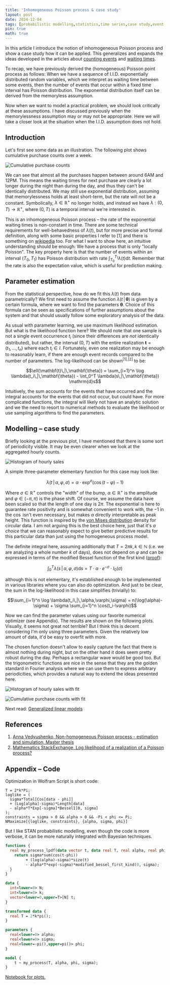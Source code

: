 ```yaml
---
title: 'Inhomogeneous Poisson process & case study'
layout: post
date: 2024-12-04
tags: [probabilistic modelling,statistics,time series,case study,event series]
pin: true
math: true
---
```


In this article I introduce the notion of inhomogeneous Poisson process and show a case study how it can be applied.
This generalizes and expands the ideas developed in the articles about [counting events](/posts/counting-events) and [waiting times](/posts/waiting-times).  

To recap, we have previously derived the (homogeneous) Poisson point process as follows:
When we have a sequence of I.I.D. exponentially distributed random variables, which we interpret as waiting time 
between some events, then the number of events that occur within a fixed time interval has Poisson distribution.
The exponential distribution itself can be derived from the memoryless assumption.

Now when we want to model a practical problem, we should look critically at these assumptions.
I have discussed previously when the memorylessness assumption may or may not be appropriate.
Here we will take a closer look at the situation when the I.I.D. assumption does not hold.

## Introduction 

Let's first see some data as an illustration.
The following plot shows cumulative purchase counts over a week. 

![](/assets/images/step_plot_sales.png "Cumulative purchase counts")

We can see that almost all the purchases happen between around 6AM and 12PM.
This means the waiting times for next purchase are clearly a lot longer during the night than during the day, and thus they can't be
identically distributed. 
We may still use exponential distribution, assuming that memorylessness holds at least short-term,
but the rate will not be a constant. Symbolically, $\lambda \in \mathbb{R}^+$ no longer holds,
and instead we have $\lambda: (0, T) \to \mathbb{R}^+$, where $(0, T)$ is a temporal interval we're interested in.

This is an inhomogeneous Poisson process – the rate of the exponential waiting times is non-constant in time. 
There are some technical requirements for well-behavedness of $\lambda(t)$, 
but for more precise and formal definition, along with some basic properties I refer to \[1\] and there is something on [wikipedia](https://en.wikipedia.org/wiki/Poisson_point_process#Inhomogeneous_Poisson_point_process) too.
For what I want to show here, an intuitive understanding should be enough: We have a process that is only "locally Poisson".
The key property here is that the number of events within an interval $(T_0, T_1)$ has Poisson distribution with rate $\int_{T_0}^{T_1} \lambda(t) \mathrm{d} t$.
Remember that the rate is also the expectation value, which is useful for prediction making.

## Parameter estimation

From the statistical perspective, how do we fit this $\lambda(t)$ from data parametrically?
We first need to assume the function $\lambda(t\,|\,\mathbf{\theta})$ is given by a certain formula,
where we want to find the parameters $\mathbf{\theta}$.
Choice of this formula can be seen as specifications of further assumptions about the system 
and that should usually follow some exploratory analysis of the data.

As usual with parameter learning, we use maximum likelihood estimation. But what is the likelihood function here?
We should note that one sample is not a single event occurrence $t_i$ (since their differences are _not_ identically distributed),
but rather, the interval $(0, T)$ with the entire realization $\mathbf{t} = (t_1, ..., t_n)$ where each $t_i \in I$.
Fortunately, even one realization may be enough to reasonably learn, 
if there are enough event records compared to the number of parameters.
The log-likelihood can be shown<sup>[1],[2]</sup> to be:

$$\ell(\mathbf{t}\,|\,\mathbf{\theta}) = \sum_{i=1}^n \log \lambda(t_i\,|\,\mathbf{\theta}) - \int_0^T \lambda(s\,|\,\mathbf{\theta}) \mathrm{d}s$$

Intuitively, the sum accounts for the events that have occurred and the integral accounts for the events that did not occur, but could have. 
For more complicated functions, the integral will likely not have an analytic solution 
and we the need to resort to numerical methods to evaluate the likelihood or use sampling algorithms to find the parameters.

## Modelling – case study
Briefly looking at the previous plot, I have mentioned that there is some sort of periodicity visible. 
It may be even clearer when we look at the aggregated hourly counts.

![](/assets/images/sales_hourly_histogram.png "Histogram of hourly sales")

A simple three-parameter elementary function for this case may look like:

$$\lambda(t\,|\,\alpha,\varphi,\sigma) = \alpha \cdot \exp^{\sigma}(\cos(t-\varphi)-1)$$

Where $\sigma \in \mathbb{R}^+$ controls the "width" of the bump, $\alpha \in \mathbb{R}^+$ is the amplitude
and $\varphi \in (-\pi,\pi)$ is the phase shift.
Of course, we assume the data have been scaled so that the length of one day is $2\pi$.
The exponential is here to guarantee rate positivity and is somewhat convenient to work with, the $-1$ in the $\cos$ isn't even necessary, but makes $\alpha$ directly interpretable as peak height.
This function is inspired by the [von Mises distribution](https://en.wikipedia.org/wiki/Von_Mises_distribution) density for circular data.
I am not arguing this is the best choice here, just that it's _a choice_ that 
we can reasonably expect to give better predictive results for this particular data than just using the homogeneous process model.

The definite integral here, assuming additionally that $T = 2\pi k, k \in \mathbb{N}$ (i.e. we are analyzing a whole number $k$ of days),
does not depend on $\varphi$ and
can be expressed in terms of the modified Bessel function of the first kind ([proof](https://www.smbc-comics.com/comic/2013-01-20)):

$$\int_0^T \lambda(s\,|\,\alpha,\varphi,\sigma) \mathrm{d}s = T \cdot \alpha \cdot e^{-\sigma} \cdot I_0(\sigma)$$

although this is not elementary, it's established enough to be implemented in various libraries where you can also do optimization.
And just to be clear, the sum in the log-likelihood in this case simplifies (trivially) to:

$$\sum_{i=1}^n \log \lambda(t_i\,|\,\alpha,\varphi,\sigma) = n(\log(\alpha)-\sigma) + \sigma \sum_{i=1}^n \cos(t_i-\varphi)$$

Now we can find the parameter values using our favorite numerical optimizer (see Appendix). 
The results are shown on the following plots. 
Visually, it seems not great not terrible? 
But I think this is decent considering I'm only using three parameters.
Given the relatively low amount of data, it'd be easy to overfit with more.

The chosen function doesn't allow to easily capture the fact that there is almost nothing during night, 
but on the other hand it does seem pretty robust during the day.
Perhaps a rectangular wave would be good too.
But the trigonometric functions are nice in the sense that they are the golden standard in Fourier analysis
where we can use them to express arbitrary periodicities, which provides a natural way to extend the ideas presented here.

![](/assets/images/sales_hourly_histogram_fit.png "Histogram of hourly sales with fit")

![](/assets/images/step_plot_sales_fit.png "Cumulative purchase counts with fit")


Next read: [Generalized linear models](/posts/glms/)


## References 
1. [Anna Vedyushenko, Non-homogeneous Poisson process - estimation and simulation, Master thesis](https://dspace.cuni.cz/bitstream/handle/20.500.11956/101040/120308816.pdf)
2. [Mathematics StackExchange, Log likelihood of a realization of a Poisson process?](https://math.stackexchange.com/questions/344487/log-likelihood-of-a-realization-of-a-poisson-process)

## Appendix – Code
Optimization in Wolfram Script is short code:
```wolfram
T = 2*k*Pi;
loglike = (
  sigma*Total[Cos[data - phi]]
  + (Log[alpha]-sigma)*Length[data] 
  - alpha*T*Exp[-sigma]*BesselI[0, sigma]
);
constraints = sigma > 0 && alpha > 0 && -Pi < phi <= Pi;
NMaximize[{loglike, constraints}, {alpha, sigma, phi}]

```

But I like STAN probabilistic modelling, even though the code is more verbose, it can be more naturally integrated with Bayesian techniques.

```stan
functions {
  real my_process_lpdf(data vector t, data real T, real alpha, real phi, real sigma) {
    return sigma*sum(cos(t-phi)) 
         + (log(alpha)-sigma)*size(t)
         - alpha*T*exp(-sigma)*modified_bessel_first_kind(0, sigma);
  }
}

data {
  int<lower=0> N;
  int<lower=0> k;
  vector<lower=0,upper=T>[N] t;
}

transformed data {
  real T = 2*k*pi();
}

parameters {
  real<lower=0> alpha;
  real<lower=0> sigma;
  real<lower=-pi(),upper=pi()> phi;
}

model {
    t ~ my_process(T, alpha, phi, sigma); 
}
```

[Notebook for plots.](/assets/notebooks/imhomogeneous_process.ipynb)
